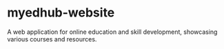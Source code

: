 # myedhub-website
A web application for online education and skill development, showcasing various courses and resources.
